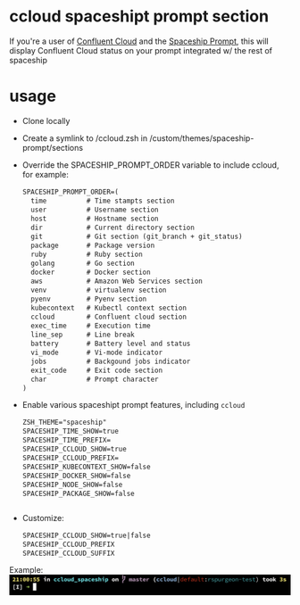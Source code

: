 # ccloud spaceshipt prompt section
If you're a user of [Confluent Cloud](cloud.confluent.io) and the [Spaceship Prompt](https://denysdovhan.com/spaceship-prompt/), this will display Confluent Cloud status on your prompt integrated w/ the rest of spaceship

# usage
* Clone locally
* Create a symlink to <repo>/ccloud.zsh in <oh-my-zsh dir>/custom/themes/spaceship-prompt/sections
* Override the SPACESHIP_PROMPT_ORDER variable to include ccloud, for example:
  ```
  SPACESHIP_PROMPT_ORDER=(
    time          # Time stampts section
    user          # Username section
    host          # Hostname section
    dir           # Current directory section
    git           # Git section (git_branch + git_status)
    package       # Package version
    ruby          # Ruby section
    golang        # Go section
    docker        # Docker section
    aws           # Amazon Web Services section
    venv          # virtualenv section
    pyenv         # Pyenv section
    kubecontext   # Kubectl context section
    ccloud        # Confluent cloud section
    exec_time     # Execution time
    line_sep      # Line break
    battery       # Battery level and status
    vi_mode       # Vi-mode indicator
    jobs          # Backgound jobs indicator
    exit_code     # Exit code section
    char          # Prompt character
  )
* Enable various spaceshipt prompt features, including `ccloud`
	```
	ZSH_THEME="spaceship"
	SPACESHIP_TIME_SHOW=true
	SPACESHIP_TIME_PREFIX=
	SPACESHIP_CCLOUD_SHOW=true
	SPACESHIP_CCLOUD_PREFIX=
	SPACESHIP_KUBECONTEXT_SHOW=false
	SPACESHIP_DOCKER_SHOW=false
	SPACESHIP_NODE_SHOW=false
	SPACESHIP_PACKAGE_SHOW=false
	```

  ``` 
* Customize:
	```
	SPACESHIP_CCLOUD_SHOW=true|false
	SPACESHIP_CCLOUD_PREFIX
	SPACESHIP_CCLOUD_SUFFIX
	```

Example:
![example](./images/example.png)
